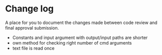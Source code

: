 # Change log

A place for you to document the changes made between code review and final approval submission.

 * Constants and input argument 
 with output/input paths are shorter
 * own method for checking right number of cmd arguments
 * text file is read once
 